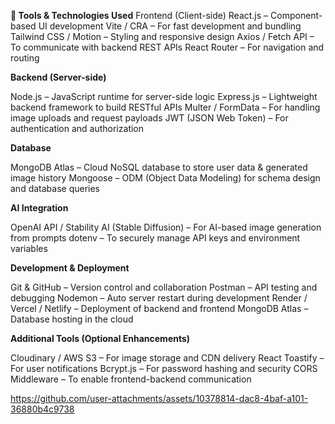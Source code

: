 **🔹 Tools & Technologies Used**
Frontend (Client-side)
React.js – Component-based UI development
Vite / CRA – For fast development and bundling
Tailwind CSS / Motion – Styling and responsive design
Axios / Fetch API – To communicate with backend REST APIs
React Router – For navigation and routing

**Backend (Server-side)**

Node.js – JavaScript runtime for server-side logic
Express.js – Lightweight backend framework to build RESTful APIs
Multer / FormData – For handling image uploads and request payloads
JWT (JSON Web Token) – For authentication and authorization

**Database**

MongoDB Atlas – Cloud NoSQL database to store user data & generated image history
Mongoose – ODM (Object Data Modeling) for schema design and database queries

**AI Integration**

OpenAI API / Stability AI (Stable Diffusion) – For AI-based image generation from prompts
dotenv – To securely manage API keys and environment variables

**Development & Deployment**

Git & GitHub – Version control and collaboration
Postman  – API testing and debugging
Nodemon – Auto server restart during development
Render / Vercel / Netlify – Deployment of backend and frontend
MongoDB Atlas – Database hosting in the cloud

**Additional Tools (Optional Enhancements)**

Cloudinary / AWS S3 – For image storage and CDN delivery
React Toastify – For user notifications
Bcrypt.js – For password hashing and security
CORS Middleware – To enable frontend-backend communication



https://github.com/user-attachments/assets/10378814-dac8-4baf-a101-36880b4c9738

